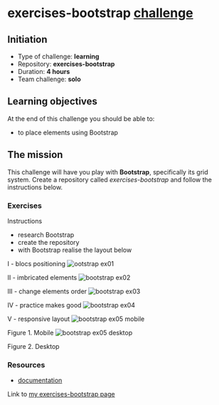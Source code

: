 # exercises-bootstrap [challenge](https://github.com/becodeorg/BXL-Swartz-4-27/blob/master/1.The-Field/6.Bootstrap/initiation.adoc)

## Initiation
* Type of challenge: **learning**
* Repository: **exercises-bootstrap**
* Duration: **4 hours**
* Team challenge: **solo**

## Learning objectives
At the end of this challenge you should be able to:

* to place elements using Bootstrap

## The mission
This challenge will have you play with **Bootstrap**, specifically its grid system. Create a repository called *exercises-bootstrap* and follow the instructions below.

### Exercises
Instructions
* research Bootstrap
* create the repository
* with Bootstrap realise the layout below

I - blocs positioning
![ootstrap ex01](https://github.com/becodeorg/BXL-Swartz-4-27/raw/master/1.The-Field/6.Bootstrap/bootstrap-ex01.png)

II - imbricated elements
![bootstrap ex02](https://github.com/becodeorg/BXL-Swartz-4-27/raw/master/1.The-Field/6.Bootstrap/bootstrap-ex02.png)

III - change elements order
![bootstrap ex03](https://github.com/becodeorg/BXL-Swartz-4-27/raw/master/1.The-Field/6.Bootstrap/bootstrap-ex03.png)

IV - practice makes good
![bootstrap ex04](https://github.com/becodeorg/BXL-Swartz-4-27/raw/master/1.The-Field/6.Bootstrap/bootstrap-ex04.png)

V - responsive layout
![bootstrap ex05 mobile](https://github.com/becodeorg/BXL-Swartz-4-27/raw/master/1.The-Field/6.Bootstrap/bootstrap-ex05-mobile.png)

Figure 1. Mobile
![bootstrap ex05 desktop](https://github.com/becodeorg/BXL-Swartz-4-27/raw/master/1.The-Field/6.Bootstrap/bootstrap-ex05-desktop.png)

Figure 2. Desktop

### Resources
* [documentation](https://getbootstrap.com/)

Link to [my exercises-bootstrap page](https://luisromeroaraya.github.io/exercises-bootstrap/)

